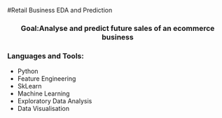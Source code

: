 #Retail Business EDA and Prediction

<h3 align="center">Goal:Analyse and predict future sales of an ecommerce business </h3>




<h3 align="left">Languages and Tools:</h3>

* Python
* Feature Engineering
* SkLearn
* Machine Learning
* Exploratory Data Analysis
* Data Visualisation
